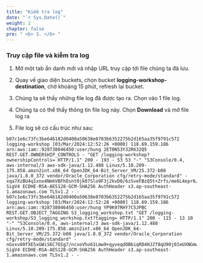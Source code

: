 ```yaml
---
title: "Kiểm tra log"
date: "`r Sys.Date()`"
weight: 2
chapter: false
pre: " <b> 3. </b> "
---
```


### Truy cập file và kiễm tra log

1. Mở một tab ẩn danh mới và nhập URL truy cập tới file chúng ta đã lưu.

2. Quay về giao diện buckets, chọn bucket **logging-workshop-destination**, chờ khoảng 15 phút, refresh lại bucket.

3. Chúng ta sẽ thấy những file log đã được tạo ra. Chọn vào 1 file log.

4. Chúng ta có thể thấy thông tin file log này. Chọn **Download** và mở file log ra

5. File log sẽ có cấu trúc như sau:

```
b07c1e6c73fc3be646182d0400a50638e0703b6352275b2d165aa35f9791c572 logging-workshop [03/Mar/2024:12:52:26 +0000] 118.69.159.186 arn:aws:iam::928738046450:user/hung 2ET0N53Y32R632Q5 REST.GET.OWNERSHIP_CONTROLS - "GET /logging-workshop?ownershipControls= HTTP/1.1" 200 - 193 - 53 53 "-" "S3Console/0.4, aws-internal/3 aws-sdk-java/1.12.488 Linux/5.10.209-175.858.amzn2int.x86_64 OpenJDK_64-Bit_Server_VM/25.372-b08 java/1.8.0_372 vendor/Oracle_Corporation cfg/retry-mode/standard" - xqa7XzBU4q1xnx4NmkVBFhDsnt0jk07Slo9F3j2kvD0/6zSveFBzQ5t+Zrfs/me6L4epr6/dG3k= SigV4 ECDHE-RSA-AES128-GCM-SHA256 AuthHeader s3.ap-southeast-1.amazonaws.com TLSv1.2 - -
b07c1e6c73fc3be646182d0400a50638e0703b6352275b2d165aa35f9791c572 logging-workshop [03/Mar/2024:12:52:28 +0000] 118.69.159.186 arn:aws:iam::928738046450:user/hung YP9K97RHY7C5JPBC REST.GET.OBJECT_TAGGING S3_logging_workshop.txt "GET /logging-workshop/S3_logging_workshop.txt?tagging= HTTP/1.1" 200 - 115 - 13 10 "-" "S3Console/0.4, aws-internal/3 aws-sdk-java/1.12.488 Linux/5.10.209-175.858.amzn2int.x86_64 OpenJDK_64-Bit_Server_VM/25.372-b08 java/1.8.0_372 vendor/Oracle_Corporation cfg/retry-mode/standard" - nGxxv80fXE5xGWiS6C7OIg7/ncxoVho61Lmw9+qyveqdOBbiqRD4HJZf8qU90j0IeUXNGmwcSwA= SigV4 ECDHE-RSA-AES128-GCM-SHA256 AuthHeader s3.ap-southeast-1.amazonaws.com TLSv1.2 - -
```
